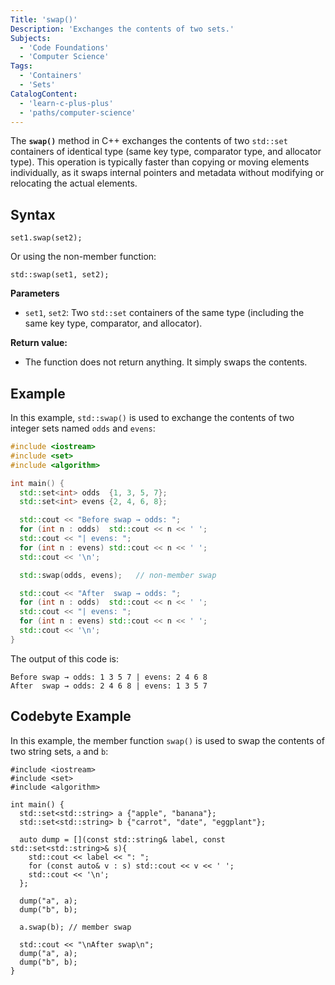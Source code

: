 ```yaml
---
Title: 'swap()'
Description: 'Exchanges the contents of two sets.'
Subjects:
  - 'Code Foundations'
  - 'Computer Science'
Tags:
  - 'Containers'
  - 'Sets'
CatalogContent:
  - 'learn-c-plus-plus'
  - 'paths/computer-science'
---
```


The **`swap()`** method in C++ exchanges the contents of two `std::set` containers of identical type (same key type, comparator type, and allocator type). This operation is typically faster than copying or moving elements individually, as it swaps internal pointers and metadata without modifying or relocating the actual elements.

## Syntax

```pseudo
set1.swap(set2);
```

Or using the non-member function:

```pseudo
std::swap(set1, set2);
```

**Parameters**

- `set1`, `set2`: Two `std::set` containers of the same type (including the same key type, comparator, and allocator).

**Return value:**

- The function does not return anything. It simply swaps the contents.

## Example

In this example, `std::swap()` is used to exchange the contents of two integer sets named `odds` and `evens`:

```cpp
#include <iostream>
#include <set>
#include <algorithm>

int main() {
  std::set<int> odds  {1, 3, 5, 7};
  std::set<int> evens {2, 4, 6, 8};

  std::cout << "Before swap → odds: ";
  for (int n : odds)  std::cout << n << ' ';
  std::cout << "| evens: ";
  for (int n : evens) std::cout << n << ' ';
  std::cout << '\n';

  std::swap(odds, evens);   // non‑member swap

  std::cout << "After  swap → odds: ";
  for (int n : odds)  std::cout << n << ' ';
  std::cout << "| evens: ";
  for (int n : evens) std::cout << n << ' ';
  std::cout << '\n';
}
```

The output of this code is:

```shell
Before swap → odds: 1 3 5 7 | evens: 2 4 6 8
After  swap → odds: 2 4 6 8 | evens: 1 3 5 7
```

## Codebyte Example

In this example, the member function `swap()` is used to swap the contents of two string sets, `a` and `b`:

```codebyte/cpp
#include <iostream>
#include <set>
#include <algorithm>

int main() {
  std::set<std::string> a {"apple", "banana"};
  std::set<std::string> b {"carrot", "date", "eggplant"};

  auto dump = [](const std::string& label, const std::set<std::string>& s){
    std::cout << label << ": ";
    for (const auto& v : s) std::cout << v << ' ';
    std::cout << '\n';
  };

  dump("a", a);
  dump("b", b);

  a.swap(b); // member swap

  std::cout << "\nAfter swap\n";
  dump("a", a);
  dump("b", b);
}
```
